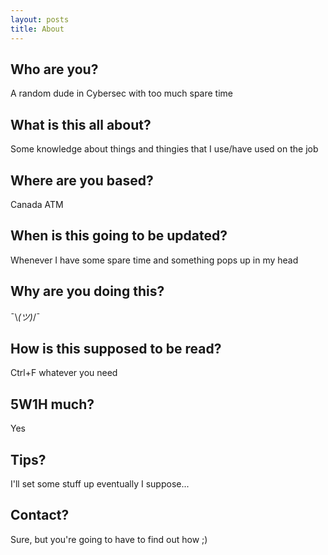 ```yaml
---
layout: posts
title: About
---
```

## Who are you?
A random dude in Cybersec with too much spare time

## What is this all about?
Some knowledge about things and thingies that I use/have used on the job

## Where are you based?
Canada ATM

## When is this going to be updated?
Whenever I have some spare time and something pops up in my head

## Why are you doing this?
¯\\_(ツ)_/¯

## How is this supposed to be read?
Ctrl+F whatever you need

## 5W1H much?
Yes

## Tips?
I'll set some stuff up eventually I suppose...

## Contact?
Sure, but you're going to have to find out how ;)